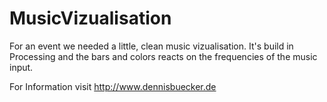 MusicVizualisation
==================

For an event we needed a little, clean music vizualisation. It's build in Processing and the bars and colors reacts on the frequencies of the music input.

For Information visit http://www.dennisbuecker.de
